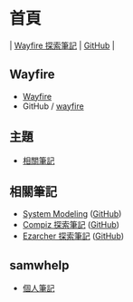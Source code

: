 
# 首頁

| [Wayfire 探索筆記](https://samwhelp.github.io/note-about-wayfire/) | [GitHub](https://github.com/samwhelp/note-about-wayfire) |


## Wayfire

* [Wayfire](https://wayfire.org/)
* GitHub / [wayfire](https://github.com/WayfireWM/wayfire)



## 主題


* [相關筆記](#相關筆記)





## 相關筆記

* [System Modeling](https://samwhelp.github.io/system-modeling/) ([GitHub](https://github.com/samwhelp/system-modeling/))
* [Compiz 探索筆記](https://samwhelp.github.io/note-about-compiz/) ([GitHub](https://github.com/samwhelp/note-about-compiz/))
* [Ezarcher 探索筆記](https://samwhelp.github.io/note-about-ezarcher/) ([GitHub](https://github.com/samwhelp/note-about-ezarcher/))


## samwhelp

* [個人筆記](https://samwhelp.github.io/book/)
